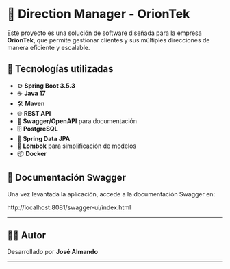 # 🧾 Direction Manager - OrionTek

Este proyecto es una solución de software diseñada para la empresa **OrionTek**, que permite gestionar clientes y sus múltiples direcciones de manera eficiente y escalable.

## 🚀 Tecnologías utilizadas

- ⚙️ **Spring Boot 3.5.3**
- ☕ **Java 17**
- 🛠 **Maven**
- 🌐 **REST API**
- 📄 **Swagger/OpenAPI** para documentación
- 🗄 **PostgreSQL** 
- 🔁 **Spring Data JPA**
- 💬 **Lombok** para simplificación de modelos
- 📦 **Docker** 


## 📄 Documentación Swagger

Una vez levantada la aplicación, accede a la documentación Swagger en:

http://localhost:8081/swagger-ui/index.html



---

## 🧑‍💻 Autor

Desarrollado por **José Almando**

---

